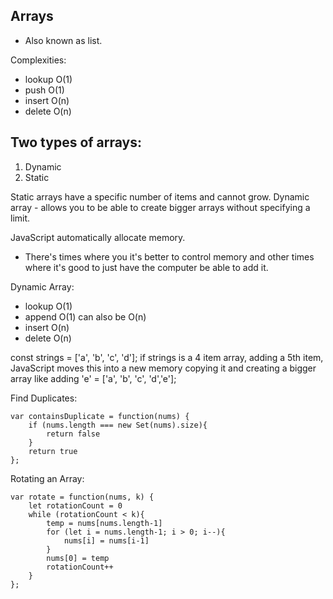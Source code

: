 ## Arrays

* Also known as list.

Complexities:

* lookup O(1)
* push O(1)
* insert O(n)
* delete O(n)


## Two types of arrays:

1. Dynamic
2. Static

Static arrays have a specific number of items and cannot grow.
Dynamic array - allows you to be able to create bigger arrays without specifying a limit.

JavaScript automatically allocate memory.

* There's times where you it's better to control memory and other times where it's good to just have the computer be able to add it.

Dynamic Array:
* lookup O(1)
* append O(1) can also be O(n)  
* insert O(n)
* delete O(n)

const strings = ['a', 'b', 'c', 'd'];
if strings is a 4 item array,
adding a 5th item,
JavaScript moves this into a new memory copying it and creating a bigger array
like adding 'e' = ['a', 'b', 'c', 'd','e'];


Find Duplicates:

````
var containsDuplicate = function(nums) {
    if (nums.length === new Set(nums).size){
        return false
    }
    return true
};

````

Rotating an Array:

````
var rotate = function(nums, k) {
    let rotationCount = 0
    while (rotationCount < k){
        temp = nums[nums.length-1]
        for (let i = nums.length-1; i > 0; i--){
            nums[i] = nums[i-1]
        }
        nums[0] = temp
        rotationCount++
    }
};
````
